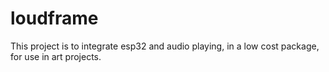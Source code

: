 # loudframe
This project is to integrate esp32 and audio playing, in a low cost package, for use in art projects.
